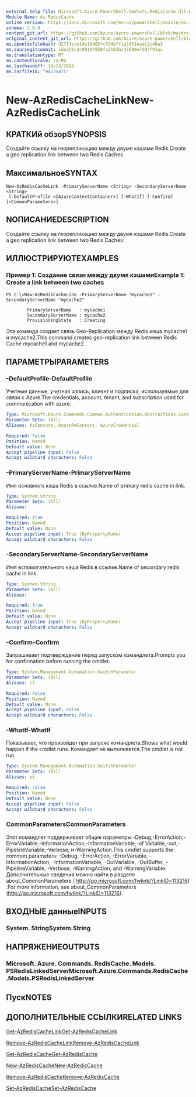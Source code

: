 ```yaml
---
external help file: Microsoft.Azure.PowerShell.Cmdlets.RedisCache.dll-Help.xml
Module Name: Az.RedisCache
online version: https://docs.microsoft.com/en-us/powershell/module/az.rediscache/new-azrediscachelink
schema: 2.0.0
content_git_url: https://github.com/Azure/azure-powershell/blob/master/src/RedisCache/RedisCache/help/New-AzRedisCacheLink.md
original_content_git_url: https://github.com/Azure/azure-powershell/blob/master/src/RedisCache/RedisCache/help/New-AzRedisCacheLink.md
ms.openlocfilehash: d27f3ece14e18465fc534bff1a3451eaec2c40a3
ms.sourcegitcommit: 1de2b6c3c99197958fa2101bc37680e7507f91ac
ms.translationtype: MT
ms.contentlocale: ru-RU
ms.lasthandoff: 10/13/2020
ms.locfileid: "94235475"
---
```

# <span data-ttu-id="e46ff-101">New-AzRedisCacheLink</span><span class="sxs-lookup"><span data-stu-id="e46ff-101">New-AzRedisCacheLink</span></span>

## <span data-ttu-id="e46ff-102">КРАТКИй обзор</span><span class="sxs-lookup"><span data-stu-id="e46ff-102">SYNOPSIS</span></span>
<span data-ttu-id="e46ff-103">Создайте ссылку на георепликацию между двумя кэшами Redis.</span><span class="sxs-lookup"><span data-stu-id="e46ff-103">Create a geo replication link between two Redis Caches.</span></span>

## <span data-ttu-id="e46ff-104">Максимальное</span><span class="sxs-lookup"><span data-stu-id="e46ff-104">SYNTAX</span></span>

```
New-AzRedisCacheLink -PrimaryServerName <String> -SecondaryServerName <String>
 [-DefaultProfile <IAzureContextContainer>] [-WhatIf] [-Confirm] [<CommonParameters>]
```

## <span data-ttu-id="e46ff-105">NОПИСАНИЕ</span><span class="sxs-lookup"><span data-stu-id="e46ff-105">DESCRIPTION</span></span>
<span data-ttu-id="e46ff-106">Создайте ссылку на георепликацию между двумя кэшами Redis.</span><span class="sxs-lookup"><span data-stu-id="e46ff-106">Create a geo replication link between two Redis Caches.</span></span>

## <span data-ttu-id="e46ff-107">ИЛЛЮСТРИРУЮТ</span><span class="sxs-lookup"><span data-stu-id="e46ff-107">EXAMPLES</span></span>

### <span data-ttu-id="e46ff-108">Пример 1: Создание связи между двумя кэшами</span><span class="sxs-lookup"><span data-stu-id="e46ff-108">Example 1: Create a link between two caches</span></span>
```
PS C:\>New-AzRedisCacheLink -PrimaryServerName "mycache1" -SecondaryServerName "mycache2"

        PrimaryServerName   : mycache1
        SecondaryServerName : mycache2
        ProvisioningState   : Creating
```

<span data-ttu-id="e46ff-109">Эта команда создает связь Geo-Replication между Redis кэша mycache1 и mycache2.</span><span class="sxs-lookup"><span data-stu-id="e46ff-109">This command creates geo-replication link between Redis Cache mycache1 and mycache2.</span></span>

## <span data-ttu-id="e46ff-110">ПАРАМЕТРЫ</span><span class="sxs-lookup"><span data-stu-id="e46ff-110">PARAMETERS</span></span>

### <span data-ttu-id="e46ff-111">-DefaultProfile</span><span class="sxs-lookup"><span data-stu-id="e46ff-111">-DefaultProfile</span></span>
<span data-ttu-id="e46ff-112">Учетные данные, учетная запись, клиент и подписка, используемые для связи с Azure.</span><span class="sxs-lookup"><span data-stu-id="e46ff-112">The credentials, account, tenant, and subscription used for communication with azure.</span></span>

```yaml
Type: Microsoft.Azure.Commands.Common.Authentication.Abstractions.Core.IAzureContextContainer
Parameter Sets: (All)
Aliases: AzContext, AzureRmContext, AzureCredential

Required: False
Position: Named
Default value: None
Accept pipeline input: False
Accept wildcard characters: False
```

### <span data-ttu-id="e46ff-113">-PrimaryServerName</span><span class="sxs-lookup"><span data-stu-id="e46ff-113">-PrimaryServerName</span></span>
<span data-ttu-id="e46ff-114">Имя основного кэша Redis в ссылке.</span><span class="sxs-lookup"><span data-stu-id="e46ff-114">Name of primary redis cache in link.</span></span>

```yaml
Type: System.String
Parameter Sets: (All)
Aliases:

Required: True
Position: Named
Default value: None
Accept pipeline input: True (ByPropertyName)
Accept wildcard characters: False
```

### <span data-ttu-id="e46ff-115">-SecondaryServerName</span><span class="sxs-lookup"><span data-stu-id="e46ff-115">-SecondaryServerName</span></span>
<span data-ttu-id="e46ff-116">Имя вспомогательного кэша Redis в ссылке.</span><span class="sxs-lookup"><span data-stu-id="e46ff-116">Name of secondary redis cache in link.</span></span>

```yaml
Type: System.String
Parameter Sets: (All)
Aliases:

Required: True
Position: Named
Default value: None
Accept pipeline input: True (ByPropertyName)
Accept wildcard characters: False
```

### <span data-ttu-id="e46ff-117">-Confirm</span><span class="sxs-lookup"><span data-stu-id="e46ff-117">-Confirm</span></span>
<span data-ttu-id="e46ff-118">Запрашивает подтверждение перед запуском командлета.</span><span class="sxs-lookup"><span data-stu-id="e46ff-118">Prompts you for confirmation before running the cmdlet.</span></span>

```yaml
Type: System.Management.Automation.SwitchParameter
Parameter Sets: (All)
Aliases: cf

Required: False
Position: Named
Default value: None
Accept pipeline input: False
Accept wildcard characters: False
```

### <span data-ttu-id="e46ff-119">-WhatIf</span><span class="sxs-lookup"><span data-stu-id="e46ff-119">-WhatIf</span></span>
<span data-ttu-id="e46ff-120">Показывает, что произойдет при запуске командлета.</span><span class="sxs-lookup"><span data-stu-id="e46ff-120">Shows what would happen if the cmdlet runs.</span></span>
<span data-ttu-id="e46ff-121">Командлет не выполняется.</span><span class="sxs-lookup"><span data-stu-id="e46ff-121">The cmdlet is not run.</span></span>

```yaml
Type: System.Management.Automation.SwitchParameter
Parameter Sets: (All)
Aliases: wi

Required: False
Position: Named
Default value: None
Accept pipeline input: False
Accept wildcard characters: False
```

### <span data-ttu-id="e46ff-122">CommonParameters</span><span class="sxs-lookup"><span data-stu-id="e46ff-122">CommonParameters</span></span>
<span data-ttu-id="e46ff-123">Этот командлет поддерживает общие параметры:-Debug,-ErrorAction,-ErrorVariable,-InformationAction,-InformationVariable,-of Variable,-out,-PipelineVariable,-Verbose, и-WarningAction.</span><span class="sxs-lookup"><span data-stu-id="e46ff-123">This cmdlet supports the common parameters: -Debug, -ErrorAction, -ErrorVariable, -InformationAction, -InformationVariable, -OutVariable, -OutBuffer, -PipelineVariable, -Verbose, -WarningAction, and -WarningVariable.</span></span> <span data-ttu-id="e46ff-124">Дополнительные сведения можно найти в разделе about_CommonParameters ( http://go.microsoft.com/fwlink/?LinkID=113216) .</span><span class="sxs-lookup"><span data-stu-id="e46ff-124">For more information, see about_CommonParameters (http://go.microsoft.com/fwlink/?LinkID=113216).</span></span>

## <span data-ttu-id="e46ff-125">ВХОДНЫЕ данные</span><span class="sxs-lookup"><span data-stu-id="e46ff-125">INPUTS</span></span>

### <span data-ttu-id="e46ff-126">System. String</span><span class="sxs-lookup"><span data-stu-id="e46ff-126">System.String</span></span>

## <span data-ttu-id="e46ff-127">НАПРЯЖЕНИЕ</span><span class="sxs-lookup"><span data-stu-id="e46ff-127">OUTPUTS</span></span>

### <span data-ttu-id="e46ff-128">Microsoft. Azure. Commands. RedisCache. Models. PSRedisLinkedServer</span><span class="sxs-lookup"><span data-stu-id="e46ff-128">Microsoft.Azure.Commands.RedisCache.Models.PSRedisLinkedServer</span></span>

## <span data-ttu-id="e46ff-129">Пуск</span><span class="sxs-lookup"><span data-stu-id="e46ff-129">NOTES</span></span>

## <span data-ttu-id="e46ff-130">ДОПОЛНИТЕЛЬНЫЕ ССЫЛКИ</span><span class="sxs-lookup"><span data-stu-id="e46ff-130">RELATED LINKS</span></span>

[<span data-ttu-id="e46ff-131">Get-AzRedisCacheLink</span><span class="sxs-lookup"><span data-stu-id="e46ff-131">Get-AzRedisCacheLink</span></span>](./Get-AzRedisCacheLink.md)

[<span data-ttu-id="e46ff-132">Remove-AzRedisCacheLink</span><span class="sxs-lookup"><span data-stu-id="e46ff-132">Remove-AzRedisCacheLink</span></span>](./Remove-AzRedisCacheLink.md)

[<span data-ttu-id="e46ff-133">Get-AzRedisCache</span><span class="sxs-lookup"><span data-stu-id="e46ff-133">Get-AzRedisCache</span></span>](./Get-AzRedisCache.md)

[<span data-ttu-id="e46ff-134">New-AzRedisCache</span><span class="sxs-lookup"><span data-stu-id="e46ff-134">New-AzRedisCache</span></span>](./New-AzRedisCache.md)

[<span data-ttu-id="e46ff-135">Remove-AzRedisCache</span><span class="sxs-lookup"><span data-stu-id="e46ff-135">Remove-AzRedisCache</span></span>](./Remove-AzRedisCache.md)

[<span data-ttu-id="e46ff-136">Set-AzRedisCache</span><span class="sxs-lookup"><span data-stu-id="e46ff-136">Set-AzRedisCache</span></span>](./Set-AzRedisCache.md)